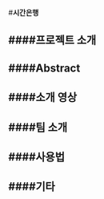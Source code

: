 #**시간은행**

####**프로젝트 소개**
---------------------

####**Abstract**
---------------------

####**소개 영상**
---------------------

####**팀 소개**
---------------------

####**사용법**
---------------------

####**기타**
---------------------

